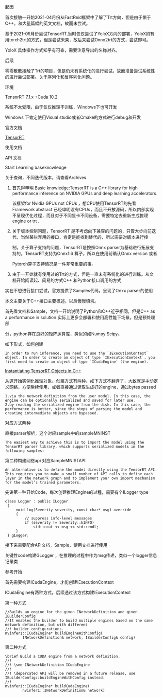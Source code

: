 #

起因

首次接触一开始2021-04月份从FastReid框架中了解了Trt方向，但是由于惧于C++，和大量篇幅的英文文档，故而未尝试。

基于2021-09月份尝试TensorRT,当时仅仅尝试了YoloX方向的部署，YoloX的有用torch2trt的方式，但是尝试未果，故后来尝试Onnx2trt的方式，尝试即可。

YoloX 具体操作方式知乎有可查，需要注意导出的名称对齐。

后续

零零散散接触了Trt的项目，但是仍未有系统化的进行尝试。故而准备尝试系统性的进行尝试部署。关于序列化和反序列化问题。

环境

TensorRT 7.1.x +Cuda 10.2

系统不太受限，由于仅仅推理不训练，Windows下也可开发

Windows 下肯定使用Visual studio或者Cmake的方式进行debug和开发

官方文档

[TensorRT](https://developer.nvidia.com/tensorrt)

使用文档

API 文档

Start Learning baseknowledge

关于查询，不同迭代版本，请查看Archives

1. 首先得申明 Basic knowledge:TensorRT is a C++ library for high performance inference on NVIDIA GPUs and deep learning accelerators.    

   该框架for Nvidia GPUs not CPUs ，想CPU使用TensorRT的先看Framework abstract 已经申明没有CPUs，而且不开放源码，所以内部实现不呈现优化过程，而且对于不同显卡不同设备，需要特定去重新生成推理engine or trt .

2. 关于版本控制问题，TensorRT 是不考虑向下兼容的问题的，只管大步向前迭代，当然某些弃用的接口，肯定是能找到替代的，所以需要对版本进行控

   制。关于算子支持的问题，TensorRT是按照Onnx parser为基础进行拓展支持的。TensorRT支持为Onnx1.6 算子，所以在使用前确认Onnx version 或者

   Pytorch算子支持情况是一件非常重要的事。

3. 由于一开始就有使用过的Trt的方式，但是一直未有系统化的进行训练。从文档开始阅读起、简易的方式C++ 和Python接口调用的方式

实在不想进行接口尝试，官方提供了Samples代码，呈现了Onxx parser的使用

本文主要关于C++接口主要概述，以后慢慢填坑。

首先看文档和Sample，文档一开始说明了Python和C++近乎相同，但是C++ as a performance in solution 实际上更多会部署和使用高性能下场景。但是预处理部

分，python存在良好的矩阵运算库，类似的如Numpy Scipy。

如下形式，如何创建

```
In order to run inference, you need to use the `IExecutionContext` object. In order to create an object of type `IExecutionContext`, you first need to create an object of type `ICudaEngine` (the engine). 
```

[Instantiating TensorRT Objects in C++](https://docs.nvidia.com/deeplearning/tensorrt/archives/tensorrt-700/tensorrt-developer-guide/index.html#initialize_library)

从这开始实例化推理对象，创建方式有两种，如下方式不翻译了，大致就是手动定义网络，方便后续使用，或者直接通过读取生成好的engine，通过bytes passed

```
1.via the network definition from the user model. In this case, the engine can be optionally serialized and saved for later use.
2.by reading the serialized engine from the disk. In this case, the performance is better, since the steps of parsing the model and creating intermediate objects are bypassed.
```

对应方式两种

直接parser解析，这个对应sample中的sampleMNINST

```
The easiest way to achieve this is to import the model using the TensorRT parser library, which supports serialized models in the following samples: 
```

第二种构建网络api 对应SampleMNISTAPI

```
An alternative is to define the model directly using the TensorRT API. This requires you to make a small number of API calls to define each layer in the network graph and to implement your own import mechanism for the model’s trained parameters.
```



先讲第一种开始Code，每次创建推理Engine的过程，需要有个ILogger type

```
class Logger : public ILogger           
 {
     void log(Severity severity, const char* msg) override
     {
         // suppress info-level messages
         if (severity != Severity::kINFO)
             std::cout << msg << std::endl;
     }
 } gLogger;
```

接下来需要配合API文档，Sample，使用文档进行使用

关键性code构建GLogger ，在推理的过程中作为msg传递，类似一个logger信息记录类

参考开始

首先需要构建ICudaEngine，才能创建IExecutionContext

ICudaEngine有两种方式，后续通过该方式构建IExecutionContext

第一种方式

```
//Builds an engine for the given INetworkDefinition and given IBuilderConfig
//It enables the builder to build multiple engines based on the same network definition, but with different
//! builder configurations.
nvinfer1::ICudaEngine* buildEngineWithConfig(
        INetworkDefinition& network, IBuilderConfig& config)
```

第二种方式

```
\brief Build a CUDA engine from a network definition.
//!
//! \see INetworkDefinition ICudaEngine
//!
//! \depercated API will be removed in a future release, use IBuilderConfig::buildEngineWithConfig instead.
//!
nvinfer1::ICudaEngine* buildCudaEngine(
        nvinfer1::INetworkDefinition& network)
```


